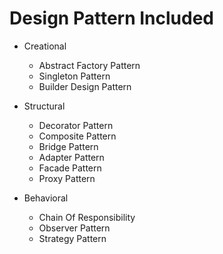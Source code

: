 # Design Pattern Included


- Creational
	- Abstract Factory Pattern
	- Singleton Pattern
	- Builder Design Pattern

- Structural
	- Decorator Pattern
	- Composite Pattern
	- Bridge Pattern
	- Adapter Pattern
	- Facade Pattern
	- Proxy Pattern

- Behavioral
	- Chain Of Responsibility
	- Observer Pattern
	- Strategy Pattern